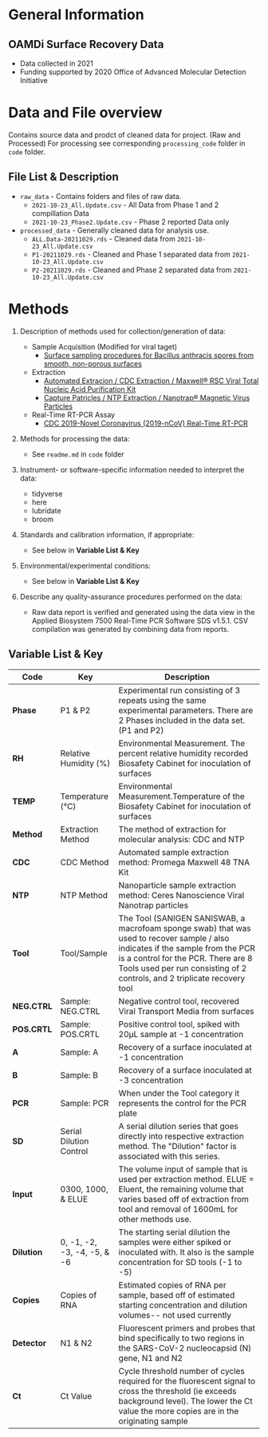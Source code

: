 # General Information

## OAMDi Surface Recovery Data 

* Data collected in 2021
* Funding supported by 2020 Office of Advanced Molecular Detection Initiative 

# Data and File overview

Contains source data and prodct of cleaned data for project. (Raw and Processed)
For processing see corresponding `processing_code` folder in `code` folder.

## File List & Description

* `raw_data` - Contains folders and files of raw data.
  * `2021-10-23_All.Update.csv` - All Data from Phase 1 and 2 compillation Data
  * `2021-10-23_Phase2.Update.csv` - Phase 2 reported Data only
* `processed_data` - Generally cleaned data for analysis use. 
  * `ALL.Data-20211029.rds` - Cleaned data from `2021-10-23_All.Update.csv`
  * `P1-20211029.rds` - Cleaned and Phase 1 separated data from `2021-10-23_All.Update.csv`
  * `P2-20211029.rds` - Cleaned and Phase 2 separated data from `2021-10-23_All.Update.csv`

# Methods

1. Description of methods used for collection/generation of data: 
   * Sample Acquisition (Modified for viral taget)
     * [Surface sampling procedures for Bacillus anthracis spores from smooth, non-porous surfaces](https://www.cdc.gov/niosh/topics/emres/surface-sampling-bacillus-anthracis.html#aa)
   * Extraction
     * [Automated Extracion / CDC Extraction / Maxwell® RSC Viral Total Nucleic Acid Purification Kit](https://www.promega.com/products/nucleic-acid-extraction/viral-rna-extraction-viral-dna-extraction/maxwell-rsc-viral-total-nucleic-acid-purification-kit/)
     * [Capture Patricles / NTP Extraction / Nanotrap® Magnetic Virus Particles](https://f1dcaaa6-ae11-4fe9-9f94-e8797af93d5b.filesusr.com/ugd/f7710c_7895f50a24dd4c74bdbc8ab7142aa2ce.pdf)
   * Real-Time RT-PCR Assay
     * [CDC 2019-Novel Coronavirus (2019-nCoV) Real-Time RT-PCR](https://www.fda.gov/media/134922/download)

2. Methods for processing the data: 
   * See `readme.md` in `code` folder

3. Instrument- or software-specific information needed to interpret the data: 
   * tidyverse 
   * here
   * lubridate
   * broom

4. Standards and calibration information, if appropriate:
   * See below in **Variable List  & Key**

5. Environmental/experimental conditions:  
   * See below in **Variable List  & Key**

6. Describe any quality-assurance procedures performed on the data: 
   * Raw data report is verified and generated using the data view in the Applied Biosystem 7500 Real-Time PCR Software SDS v1.5.1. CSV compilation was generated by combining data from reports.


## Variable List & Key

|Code|Key|Description|
|----|--------|-----------|
|**Phase**|P1 & P2|Experimental run consisting of 3 repeats using the same experimental parameters. There are 2 Phases included in the data set. (P1 and P2)|
|**RH**|Relative Humidity (%)|Environmental Measurement. The percent relative humidity recorded Biosafety Cabinet for inoculation of surfaces|
|**TEMP**|Temperature (°C)|Environmental Measurement.Temperature of the Biosafety Cabinet for inoculation of surfaces|
|**Method**|Extraction Method|The method of extraction for molecular analysis: CDC and NTP|
|**CDC**|CDC Method|Automated sample extraction method: Promega Maxwell 48 TNA Kit|
|**NTP**|NTP Method|Nanoparticle sample extraction method: Ceres Nanoscience Viral Nanotrap particles|
|**Tool**|Tool/Sample|The Tool (SANIGEN SANISWAB, a macrofoam sponge swab) that was used to recover sample / also indicates if the sample from the PCR is a control for the PCR. There are 8 Tools used per run consisting of 2 controls, and 2 triplicate recovery tool|
|**NEG.CTRL**|Sample: NEG.CTRL|Negative control tool, recovered Viral Transport Media from surfaces|
|**POS.CRTL**|Sample: POS.CRTL| Positive control tool, spiked with 20μL sample at -1 concentration|
|**A**|Sample: A|Recovery of a surface inoculated at -1 concentration|
|**B**|Sample: B|Recovery of a surface inoculated at -3 concentration|
|**PCR**|Sample: PCR| When under the Tool category it represents the control for the PCR plate|
|**SD**|Serial Dilution Control|A serial dilution series that goes directly into respective extraction method. The "Dilution" factor is associated with this series.|
|**Input**|0300, 1000, & ELUE|The volume input of sample that is used per extraction method. ELUE = Eluent, the remaining volume that varies based off of extraction from tool and removal of 1600mL for other methods use.|
|**Dilution**|0, -1, -2, -3, -4, -5, & -6|The starting serial dilution the samples were either spiked or inoculated with. It also is the sample concentration for SD tools (-1 to -5)|
|**Copies**|Copies of RNA|Estimated copies of RNA per sample, based off of estimated starting concentration and dilution volumes-- not used currently|
|**Detector**|N1 & N2|Fluorescent primers and probes that bind specifically to two regions in the SARS-CoV-2 nucleocapsid (N) gene, N1 and N2 |
|**Ct**|Ct Value|Cycle threshold number of cycles required for the fluorescent signal to cross the threshold (ie exceeds background level). The lower the Ct value the more copies are in the originating sample|

